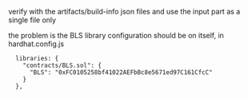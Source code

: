 verify with the artifacts/build-info json files and use the input part as a single file only

the problem is the BLS library configuration should be on itself, in hardhat.config.js

      libraries: {
        "contracts/BLS.sol": {
          "BLS": "0xFC0105258bf41022AEFbBc8e5671ed97C161CfcC"
        }
      },
